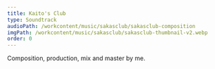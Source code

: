 ```yaml
---
title: Kaito's Club
type: Soundtrack
audioPath: /workcontent/music/sakasclub/sakasclub-composition
imgPath: /workcontent/music/sakasclub/sakasclub-thumbnail-v2.webp
order: 0
---
```

Composition, production, mix and master by me.